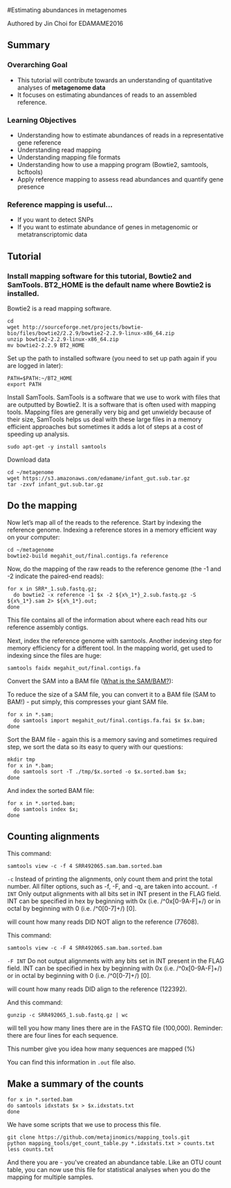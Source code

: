 #Estimating abundances in metagenomes

Authored by Jin Choi for EDAMAME2016 

## Summary

### Overarching Goal
* This tutorial will contribute towards an understanding of quantitative analyses of **metagenome data**
* It focuses on estimating abundances of reads to an assembled reference.

### Learning Objectives
* Understanding how to estimate abundances of reads in a representative gene reference
* Understanding read mapping
* Understanding mapping file formats
* Understanding how to use a mapping program (Bowtie2, samtools, bcftools)
* Apply reference mapping to assess read abundances and quantify gene presence

### Reference mapping is useful... 
* If you want to detect SNPs
* If you want to estimate abundance of genes in metagenomic or metatranscriptomic data

## Tutorial

### Install mapping software for this tutorial, Bowtie2 and SamTools.  BT2_HOME is the default name where Bowtie2 is installed.
Bowtie2 is a read mapping software.

```
cd 
wget http://sourceforge.net/projects/bowtie-bio/files/bowtie2/2.2.9/bowtie2-2.2.9-linux-x86_64.zip
unzip bowtie2-2.2.9-linux-x86_64.zip
mv bowtie2-2.2.9 BT2_HOME
```

Set up the path to installed software  (you need to set up path again if you are logged in later):

```
PATH=$PATH:~/BT2_HOME
export PATH
```

Install SamTools.  SamTools is a software that we use to work with files that are outputted by Bowtie2.  It is a software that is often used with mapping tools.  Mapping files are generally very big and get unwieldy because of their size, SamTools helps us deal with these large files in a memory efficient approaches but sometimes it adds a lot of steps at a cost of speeding up analysis.

```
sudo apt-get -y install samtools
```

Download data
```
cd ~/metagenome
wget https://s3.amazonaws.com/edamame/infant_gut.sub.tar.gz
tar -zxvf infant_gut.sub.tar.gz
```


## Do the mapping
Now let’s map all of the reads to the reference. Start by indexing the reference genome.  Indexing a reference stores in a memory efficient way on your computer:

```
cd ~/metagenome
bowtie2-build megahit_out/final.contigs.fa reference
```
Now, do the mapping of the raw reads to the reference genome (the -1 and -2 indicate the paired-end reads):
```
for x in SRR*_1.sub.fastq.gz;
  do bowtie2 -x reference -1 $x -2 ${x%_1*}_2.sub.fastq.gz -S ${x%_1*}.sam 2> ${x%_1*}.out;
done
```

This file contains all of the information about where each read hits our reference assembly contigs.

Next, index the reference genome with samtools.  Another indexing step for memory efficiency for a different tool.  In the mapping world, get used to indexing since the files are huge:

```
samtools faidx megahit_out/final.contigs.fa
```

Convert the SAM into a BAM file ([What is the SAM/BAM?](https://samtools.github.io/hts-specs/SAMv1.pdf)):

To reduce the size of a SAM file, you can convert it to a BAM file (SAM to BAM!) - put simply, this compresses your giant SAM file.

```
for x in *.sam;
  do samtools import megahit_out/final.contigs.fa.fai $x $x.bam;
done
```

Sort the BAM file - again this is a memory saving and sometimes required step, we sort the data so its easy to query with our questions:
```
mkdir tmp
for x in *.bam;
  do samtools sort -T ./tmp/$x.sorted -o $x.sorted.bam $x;
done
```

And index the sorted BAM file:
```
for x in *.sorted.bam;
  do samtools index $x;
done
```

## Counting alignments
This command:
```
samtools view -c -f 4 SRR492065.sam.bam.sorted.bam
```
`-c` Instead of printing the alignments, only count them and print the total number. All filter options, such as -f, -F, and -q, are taken into account. `-f INT` Only output alignments with all bits set in INT present in the FLAG field. INT can be specified in hex by beginning with 0x (i.e. /^0x[0-9A-F]+/) or in octal by beginning with 0 (i.e. /^0[0-7]+/) [0]. 

will count how many reads DID NOT align to the reference (77608).

This command:

```
samtools view -c -F 4 SRR492065.sam.bam.sorted.bam
```
`-F INT` Do not output alignments with any bits set in INT present in the FLAG field. INT can be specified in hex by beginning with 0x (i.e. /^0x[0-9A-F]+/) or in octal by beginning with 0 (i.e. /^0[0-7]+/) [0].

will count how many reads DID align to the reference (122392).

And this command:

```
gunzip -c SRR492065_1.sub.fastq.gz | wc
```

will tell you how many lines there are in the FASTQ file (100,000). Reminder: there are four lines for each sequence.

This number give you idea how many sequences are mapped (%)

You can find this information in `.out` file also. 

## Make a summary of the counts 

```
for x in *.sorted.bam
do samtools idxstats $x > $x.idxstats.txt
done
```
We have some scripts that we use to process this file.
```
git clone https://github.com/metajinomics/mapping_tools.git
python mapping_tools/get_count_table.py *.idxstats.txt > counts.txt
less counts.txt
```

And there you are - you've created an abundance table.  Like an OTU count table, you can now use this file for statistical analyses when you do the mapping for multiple samples.

